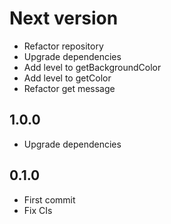 # Next version
+ Refactor repository
+ Upgrade dependencies
+ Add level to getBackgroundColor
+ Add level to getColor
+ Refactor get message

## 1.0.0
+ Upgrade dependencies

## 0.1.0
+ First commit
+ Fix CIs